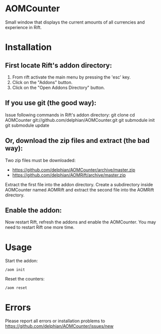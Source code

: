 AOMCounter
==========

Small window that displays the current amounts of all currencies and experience in Rift.


Installation
==========

First locate Rift's addon directory:
-----

1. From rift activate the main menu by pressing the 'esc' key.
2. Click on the "Addons" button.
3. Click on the "Open Addons Directory" button.

If you use git (the good way):
-----

Issue following commands in Rift's addon directory:
    git clone
    cd AOMCounter git://github.com/delphian/AOMCounter.git
    git submodule init
    git submodule update

Or, download the zip files and extract (the bad way):
-----

Two zip files must be downloaded:
- https://github.com/delphian/AOMCounter/archive/master.zip
- https://github.com/delphian/AOMRift/archive/master.zip

Extract the first file into the addon directory. Create a subdirectory inside
AOMCounter named AOMRift and extract the second file into the AOMRift directory.

Enable the addon:
-----

Now restart Rift, refresh the addons and enable the AOMCounter. You may need to restart
Rift one more time.

Usage
=====

Start the addon:

    /aom init

Reset the counters:

    /aom reset

Errors
=====

Please report all errors or installation problems to
https://github.com/delphian/AOMCounter/issues/new
